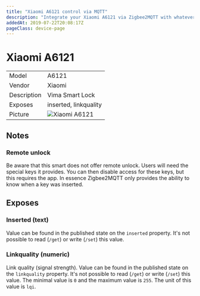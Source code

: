 ```yaml
---
title: "Xiaomi A6121 control via MQTT"
description: "Integrate your Xiaomi A6121 via Zigbee2MQTT with whatever smart home infrastructure you are using without the vendor's bridge or gateway."
addedAt: 2019-07-22T20:08:17Z
pageClass: device-page
---
```


<!-- !!!! -->
<!-- ATTENTION: This file is auto-generated through docgen! -->
<!-- You can only edit the "Notes"-Section between the two comment lines "Notes BEGIN" and "Notes END". -->
<!-- Do not use h1 or h2 heading within "## Notes"-Section. -->
<!-- !!!! -->

# Xiaomi A6121

|     |     |
|-----|-----|
| Model | A6121  |
| Vendor  | Xiaomi  |
| Description | Vima Smart Lock |
| Exposes | inserted, linkquality |
| Picture | ![Xiaomi A6121](https://www.zigbee2mqtt.io/images/devices/A6121.jpg) |


<!-- Notes BEGIN: You can edit here. Add "## Notes" headline if not already present. -->
## Notes


### Remote unlock
Be aware that this smart does not offer remote unlock. Users will need the special keys it provides. You can then disable access for these keys, but this requires the app. In essence Zigbee2MQTT only provides the ability to know when a key was inserted.
<!-- Notes END: Do not edit below this line -->



## Exposes

### Inserted (text)
Value can be found in the published state on the `inserted` property.
It's not possible to read (`/get`) or write (`/set`) this value.

### Linkquality (numeric)
Link quality (signal strength).
Value can be found in the published state on the `linkquality` property.
It's not possible to read (`/get`) or write (`/set`) this value.
The minimal value is `0` and the maximum value is `255`.
The unit of this value is `lqi`.


